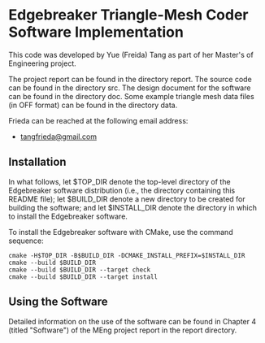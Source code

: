 Edgebreaker Triangle-Mesh Coder Software Implementation
=======================================================

This code was developed by Yue (Freida) Tang as part of her Master's of
Engineering project.

The project report can be found in the directory report.  The source code
can be found in the directory src.  The design document for the software
can be found in the directory doc.  Some example triangle mesh data files
(in OFF format) can be found in the directory data.

Frieda can be reached at the following email address:
  * tangfrieda@gmail.com

Installation
------------

In what follows, let $TOP_DIR denote the top-level directory of the
Edgebreaker software distribution (i.e., the directory containing this
README file); let $BUILD_DIR denote a new directory to be created for
building the software; and let $INSTALL_DIR denote the directory in
which to install the Edgebreaker software.

To install the Edgebreaker software with CMake, use the command sequence:

    cmake -H$TOP_DIR -B$BUILD_DIR -DCMAKE_INSTALL_PREFIX=$INSTALL_DIR
    cmake --build $BUILD_DIR
    cmake --build $BUILD_DIR --target check
    cmake --build $BUILD_DIR --target install

Using the Software
------------------

Detailed information on the use of the software can be found in
Chapter 4 (titled "Software") of the MEng project report in the
report directory.
